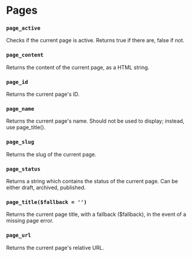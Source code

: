 # Pages

### `page_active`

Checks if the current page is active. Returns true if there are, false if not.

### `page_content`

Returns the content of the current page, as a HTML string.

### `page_id`

Returns the current page's ID.

### `page_name`

Returns the current page\'s name. Should not be used to display; instead, use page_title().

### `page_slug`

Returns the slug of the current page.

### `page_status`

Returns a string which contains the status of the current page. Can be either draft, archived, published.

### `page_title($fallback = '')`

Returns the current page title, with a fallback ($fallback), in the event of a missing page error.

### `page_url`

Returns the current page\'s relative URL.